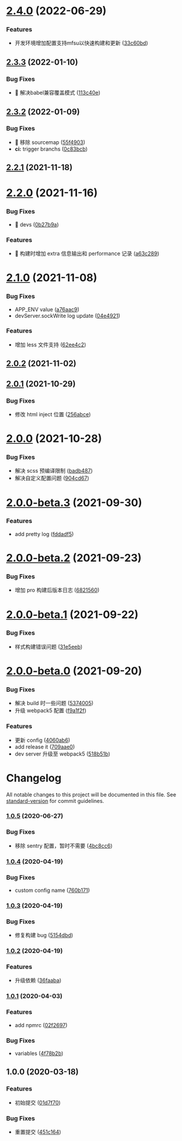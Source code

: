 # [2.4.0](https://github.com/lark-org/lark-cli-service/compare/v2.3.3...v2.4.0) (2022-06-29)


### Features

* 开发环境增加配置支持mfsu以快速构建和更新 ([33c60bd](https://github.com/lark-org/lark-cli-service/commit/33c60bd8fe44eb34fe31bee958bfecbd9b095674))

## [2.3.3](https://github.com/lark-org/lark-cli-service/compare/v2.3.2...v2.3.3) (2022-01-10)


### Bug Fixes

* 🐛 解决babel兼容覆盖模式 ([113c40e](https://github.com/lark-org/lark-cli-service/commit/113c40edc23d4406e33e6f2ed3281db7a1e7835f))

## [2.3.2](https://github.com/lark-org/lark-cli-service/compare/v2.3.1...v2.3.2) (2022-01-09)


### Bug Fixes

* 🐛 移除 sourcemap ([55f4903](https://github.com/lark-org/lark-cli-service/commit/55f49030014c8e65957f5161bcc36253ff7d49a0))
* **ci:** trigger branchs ([0c83bcb](https://github.com/lark-org/lark-cli-service/commit/0c83bcb5264a4fc20e64ea857e28006770277de5))

## [2.2.1](https://github.com/lark-org/lark-cli-service/compare/v2.2.0...v2.2.1) (2021-11-18)

# [2.2.0](https://github.com/lark-org/lark-cli-service/compare/v2.1.0...v2.2.0) (2021-11-16)

### Bug Fixes

- 🐛 devs ([0b27b9a](https://github.com/lark-org/lark-cli-service/commit/0b27b9a8c236fd3b642b3fd1d61191f58b3aa752))

### Features

- 🎸 构建时增加 extra 信息输出和 performance 记录 ([a63c289](https://github.com/lark-org/lark-cli-service/commit/a63c28961cd58fd3b28b25b195de2abc72cb8b1c))

# [2.1.0](https://github.com/lark-org/lark-cli-service/compare/v2.0.2...v2.1.0) (2021-11-08)

### Bug Fixes

- APP_ENV value ([a76aac9](https://github.com/lark-org/lark-cli-service/commit/a76aac922ef07d4cd0d5a0610f27d4e90bf1ebef))
- devServer.sockWrite log update ([04e4921](https://github.com/lark-org/lark-cli-service/commit/04e49219e496a859a9ec2c2e04c3da8b1e83e768))

### Features

- 增加 less 文件支持 ([62ee4c2](https://github.com/lark-org/lark-cli-service/commit/62ee4c21f33075004bf18fa27b7beeab29cf6d21))

## [2.0.2](https://github.com/lark-org/lark-cli-service/compare/v2.0.1...v2.0.2) (2021-11-02)

## [2.0.1](https://github.com/lark-org/lark-cli-service/compare/v2.0.0...v2.0.1) (2021-10-29)

### Bug Fixes

- 修改 html inject 位置 ([256abce](https://github.com/lark-org/lark-cli-service/commit/256abce7c56ed263953b290aa66b1cf77c27f8fc))

# [2.0.0](https://github.com/lark-org/lark-cli-service/compare/v2.0.0-beta.3...v2.0.0) (2021-10-28)

### Bug Fixes

- 解决 scss 预编译限制 ([badb487](https://github.com/lark-org/lark-cli-service/commit/badb487b3eee13b168c69f170a076db49366a2c3))
- 解决自定义配置问题 ([904cd67](https://github.com/lark-org/lark-cli-service/commit/904cd679a33689804bf3f9483635d99f405d0b2d))

# [2.0.0-beta.3](https://github.com/lark-org/lark-cli-service/compare/v2.0.0-beta.2...v2.0.0-beta.3) (2021-09-30)

### Features

- add pretty log ([fddadf5](https://github.com/lark-org/lark-cli-service/commit/fddadf50414028ef0f3908bcaf2933e3c7048d91))

# [2.0.0-beta.2](https://github.com/lark-org/lark-cli-service/compare/v2.0.0-beta.1...v2.0.0-beta.2) (2021-09-23)

### Bug Fixes

- 增加 pro 构建后版本日志 ([6821560](https://github.com/lark-org/lark-cli-service/commit/682156085ec572883afb06395256ec491753337b))

# [2.0.0-beta.1](https://github.com/lark-org/lark-cli-service/compare/v2.0.0-beta.0...v2.0.0-beta.1) (2021-09-22)

### Bug Fixes

- 样式构建错误问题 ([31e5eeb](https://github.com/lark-org/lark-cli-service/commit/31e5eeb75ed5229ed03e457c62eb80e02a0f79b5))

# [2.0.0-beta.0](https://github.com/lark-org/lark-cli-service/compare/v1.0.5...v2.0.0-beta.0) (2021-09-20)

### Bug Fixes

- 解决 build 时一些问题 ([5374005](https://github.com/lark-org/lark-cli-service/commit/53740052322df5f292c97fb6f0fb379c8bf60e20))
- 升级 webpack5 配置 ([f9a1f2f](https://github.com/lark-org/lark-cli-service/commit/f9a1f2f618a20417902b548e63eca999d1f5327f))

### Features

- 更新 config ([4060ab6](https://github.com/lark-org/lark-cli-service/commit/4060ab68302c23298daf49d67e13593beaf56f13))
- add release it ([709aae0](https://github.com/lark-org/lark-cli-service/commit/709aae0e1a322a1a54378781d9a9ff85d7839fc1))
- dev server 升级至 webpack5 ([518b51b](https://github.com/lark-org/lark-cli-service/commit/518b51b1a145905d3c2405aaafb4c75d85c8373e))

# Changelog

All notable changes to this project will be documented in this file. See [standard-version](https://github.com/conventional-changelog/standard-version) for commit guidelines.

### [1.0.5](https://github.com/virgoone/lark-cli-service/compare/v1.0.4...v1.0.5) (2020-06-27)

### Bug Fixes

- 移除 sentry 配置，暂时不需要 ([4bc8cc6](https://github.com/virgoone/lark-cli-service/commit/4bc8cc65c817f357b74faa8e242ae14f13ce2848))

### [1.0.4](https://github.com/virgoone/lark-cli-service/compare/v1.0.3...v1.0.4) (2020-04-19)

### Bug Fixes

- custom config name ([760b171](https://github.com/virgoone/lark-cli-service/commit/760b171daefe719c66b796a8f96f2de086b9aca1))

### [1.0.3](https://github.com/virgoone/lark-cli-service/compare/v1.0.2...v1.0.3) (2020-04-19)

### Bug Fixes

- 修复构建 bug ([5154dbd](https://github.com/virgoone/lark-cli-service/commit/5154dbd35e55d4de5a17ac75b790b3134f0baef6))

### [1.0.2](https://github.com/virgoone/lark-cli-service/compare/v1.0.1...v1.0.2) (2020-04-19)

### Features

- 升级依赖 ([36faaba](https://github.com/virgoone/lark-cli-service/commit/36faabac7e8bf4ada2a846522c2f26e7fc31a030))

### [1.0.1](https://github.com/virgoone/lark-cli-service/compare/v1.0.0...v1.0.1) (2020-04-03)

### Features

- add npmrc ([02f2697](https://github.com/virgoone/lark-cli-service/commit/02f2697a1f5ff92098631d446984c8daa2cbd5af))

### Bug Fixes

- variables ([4f78b2b](https://github.com/virgoone/lark-cli-service/commit/4f78b2b122273ad3a81ded3ea62ace33ccf9d999))

## 1.0.0 (2020-03-18)

### Features

- 初始提交 ([01d7f70](https://github.com/virgoone/lark-cli-service/commit/01d7f70932ac5a9ab1b7309c75e0fcc24b52a2f7))

### Bug Fixes

- 重置提交 ([451c164](https://github.com/virgoone/lark-cli-service/commit/451c1644431d684f5e712bfe74e5b6c1eaef17af))
